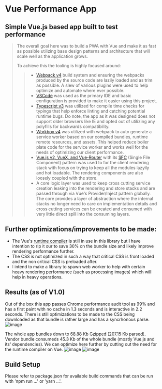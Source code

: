 # Vue Performance App

## Simple Vue.js based app built to test performance
> The overall goal here was to build a PWA with Vue and make it as fast as possible utilizing base design patterns and architecture that will scale well as the application grows.
>
> To achieve this the tooling is highly focused around:
>> - [Webpack v4](https://webpack.js.org/) build system and ensuring the webpacks produced by the source code are lazily loaded and as trim as possible. A slew of various plugins were used to help optimize and automate where ever possible.
>> - [VSCode](https://code.visualstudio.com/) was used as the primary IDE and basic configuration is provided to make it easier using this project.
>> - [Typescript v3](https://www.typescriptlang.org/) was utilized for compile time checks for typings that help enforce linting and catching potential runtime bugs. Do note, the app as it was designed does not support older browsers like IE and opted out of utilizing any polyfills for backwards compatibility.
>> - [Workbox v4](https://developers.google.com/web/tools/workbox/) was utilized with webpack to auto generate a service worker based on our compiled bundles, runtime remote resources, and assets. This helped reduce boiler plate code for the service worker and works well for the needs of optimizing our client performance.
>> - [Vue.js v2, VueX, and Vue-Router](https://vuejs.org/) with its [SFC](https://vuejs.org/v2/guide/single-file-components.html#ad) (Single File Component) pattern was used to for the client rendering stack with focus on trying to keep all the modules lazyily and hot loadable. The rendering components are also loosely coupled with the store.
>> - A core logic layer was used to keep cross cutting service creation leaking into the rendering and store stacks and are passed through via Vue's Provider/Inject pattern globally. The core provides a layer of abstraction where the internal stacks no longer need to care on implementation details and cross cutting services can be created and consumed with very little direct spill into the consuming layers.

## Further optimizations/improvements to be made:
- The Vue's [runtime compiler](https://vuejs.org/v2/guide/installation.html#Runtime-Compiler-vs-Runtime-only) is still in use in this library but I have intention to rip it our to save 30% on the bundle size and likely improve rendering performance further.
- The CSS is not optimized in such a way that critical CSS is front loaded and the non critical CSS is preloaded after.
- I intend to make a library to spawn web worker to help with certain heavy rendering performance (such as processing images) which will help in heavy operations.

## Results (as of V1.0)
Out of the box this app passes Chrome performance audit tool as 99% and has a first paint with no cache in 1.3 seconds and is interactive in 2.2 seconds. There is still optimizations to be made to the CSS being downloaded as that bundle is rather large and has a syncrhonous parse.
![image](https://user-images.githubusercontent.com/2475800/63365443-7f1b8c80-c32c-11e9-9dd2-0a53efd274d9.png)

The whole app bundles down to 68.88 Kb Gzipped (207.15 Kb parsed). Vendor bundle consumeds 45.3 Kb of the whole bundle (mostly Vue.js and its' dependencies). We can optimize here further by cutting out the need for the runtime compiler on Vue.
![image](https://user-images.githubusercontent.com/2475800/63365671-ea655e80-c32c-11e9-88f1-ac30ae98bfd3.png)
![image](https://user-images.githubusercontent.com/2475800/63365728-09fc8700-c32d-11e9-890d-ed19834dd64e.png)

## Build Setup

Please refer to package.json for available build commands that can be run with 'npm run ...' or 'yarn ...'.
